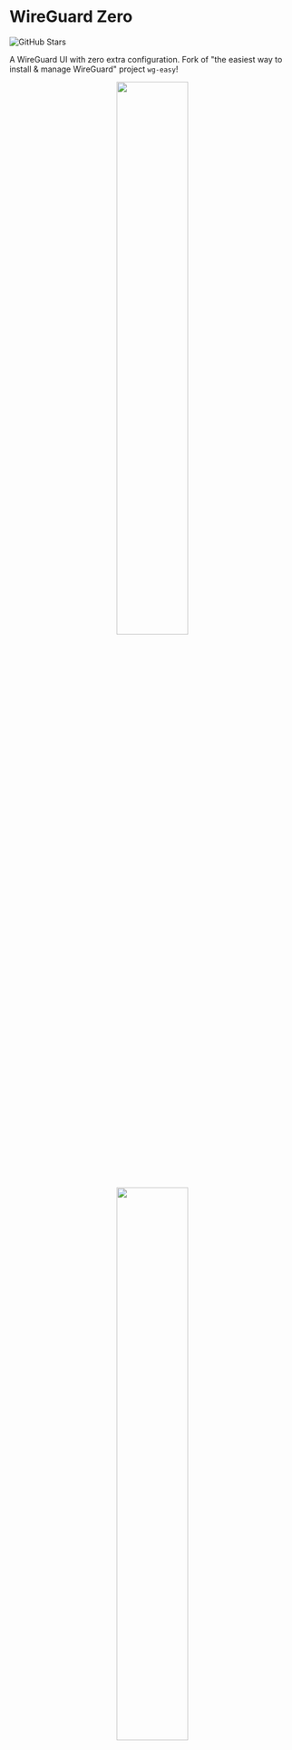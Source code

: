 # WireGuard Zero

![GitHub Stars](https://img.shields.io/github/stars/jasoryeh/wg-zero)

A WireGuard UI with zero extra configuration. Fork of "the easiest way to install & manage WireGuard" project `wg-easy`!

<p align="center">
  <img src="./assets/screenshot.png" style="display: inline-block; width:50%;" />
  <img src="./assets/client-config-v2.png" style="display: inline-block; width:50%;" />
</p>

## Features

* Zero-extra configuration. Clone it, install it, run it.
  * Easy migration from an unmanaged configuration.
  * Alternatively, Docker All-in-one: WireGuard + Web UI.
* Easy installation, simple to use.
* List, create, edit, delete clients.
* Connection statistics for connected clients.
* Configurable private key retention.
* Read-only mode.
* Simple manual configuration when editing `wg0.conf` directly.

## Requirements

* A host with a kernel that supports WireGuard (all modern kernels).
* A host with Docker installed.

## TL;DR
See [`docker-compose.yml`](https://github.com/jasoryeh/wg-zero/blob/master/docker-compose.yml) for a full ready-to-use setup, or use the `docker run` command if you'd only like to test wg-zero out!

## Installation
There are three ways to run WireGuard zero, for new installations we recommend [`The Docker Way`](#the-docker-way) to keep your system simple, 
for existing installations, we recommend the [`The Host Way`](#the-host-way)

### The Docker Way

#### 1. Install Docker

If you haven't installed Docker yet, install it by running (this is the quick-and-dirty way, please see documentation for your specific OS for the proper way to install it):

```bash
$ curl -sSL https://get.docker.com | sh
$ sudo usermod -aG docker $(whoami)
$ exit
```

And log in again.

#### 2. Run WireGuard Zero

To automatically install & run wg-zero, simply run:

<pre>
$ docker run \
    --name=wg-zero \
    -p 51820:51820/udp \
    -e WG_PORT=51820 \
    -p 51821:51821/tcp \
    -e PORT=51821 \
    -v $PWD/mount/wireguard:/etc/wireguard \
    -e WG_HOST=$(curl checkip.amazonaws.com) \
    -e PASSWORD="your_secure_password_here!!" \
    --cap-add=NET_ADMIN \
    --cap-add=SYS_MODULE \
    --sysctl=net.ipv4.ip_forward=1 \
    --sysctl=net.ipv4.conf.all.src_valid_mark=1 \
    --sysctl net.ipv6.conf.all.disable_ipv6=0 \
    --restart unless-stopped \
    jasoryeh/wg-zero
</pre>

> 💡 If your want to manually specify the server's public IP Address, replace `$(curl checkip.amazonaws.com) with a public facing IP address, a public domain pointing to the server, or a Dynamic Domain pointed at this server.
>
> 💡  Replace `your_secure_password_here!!` with a different password!
>
> Looking for a bit more? A `docker-compose.yml` file is available in this repository that provides a full working setup with wg-zero and PiHole!

The Web UI will now be available on `http://0.0.0.0:51821`.

### The Host Way

#### 1. Clone It
Clone this repo!
```bash
git clone https://github.com/jasoryeh/wg-zero.git && cd wg-zero
```

#### 2. Install It
```bash
npm install
```

#### 3. Run It
```bash
bash ./start.sh
```

To configure additional options below, prefix the command above with your option in `KEY1=VALUE1 KEY2=VALUE2` form, e.g.
```
WG_READONLY=true WG_PASSWORD=password123 WG_HOST=wireguard.yourdomain.example.com bash ./start.sh
```

### More Information
That's it! See below or `server/config.js` for configurable options you can use to run WireGuard Zero.

## Options

These options can be configured by setting environment variables using `-e KEY="VALUE"` in the `docker run` command.

| Env | Default | Example | Description |
| - | - | - | - |
| `PASSWORD` | - | `foobar123` | When set, requires a password when logging in to the Web UI. |
| `WG_HOST` | - | `vpn.myserver.com` | The public hostname of your VPN server. |
| `WG_PORT` | `51820` | `12345` | The UDP port the actual Wireguard VPN server will listen to. |
| `PORT` | `51821` | `12345` | The port on which the Wireguard GUI will listen to. |
| `WG_INTERFACE` | `wg0` | `wg0` | Manually specify the interface name for the Wireguard server. |
| `WG_INTERNET_INTERFACE` | `eth0` | `eth0` | Manually specify the network interface that this application will attempt to configure for use with the Wireguard VPN server. This may be needed if you use a different network mode that just forwarding the port, such as `host`. |
| `WG_ADDRESS_SPACE` | `10.1.3.1/24` | `10.1.1.1/24` | Specify the address space that clients should use. |
| `WG_PRE_UP` | `...` | - | See [config.js](https://github.com/jasoryeh/wg-zero/blob/master/server/config.js#L19) for the default value. |
| `WG_POST_UP` | `...` | `iptables ...` | See [config.js](https://github.com/jasoryeh/wg-zero/blob/master/server/config.js#L20) for the default value. |
| `WG_PRE_DOWN` | `...` | - | See [config.js](https://github.com/WeeJeWel/wg-zero/blob/master/server/config.js#L27) for the default value. |
| `WG_POST_DOWN` | `...` | `iptables ...` | See [config.js](https://github.com/jasoryeh/wg-zero/blob/master/server/config.js#L28) for the default value. |

Defaults:

| Env | Default | Example | Description |
| - | - | - | - |
| `WG_DEFAULT_MTU` | `null` | `1420` | The default MTU the clients will use. |
| `WG_DEFAULT_PERSISTENT_KEEPALIVE` | `0` | `25` | The default keep-alive value for clients.Value in seconds to keep the "connection" open. If this value is 0, then connections won't be kept alive. |
| `WG_DEFAULT_DNS` | `1.1.1.1` | `8.8.8.8, 8.8.4.4` | The default DNS server clients will use. |
| `WG_DEFAULT_ALLOWED_IPS` | `0.0.0.0/0, ::/0` | `192.168.15.0/24, 10.0.1.0/24` | The default Allowed IPs clients will use. |

> If you change `WG_PORT`, make sure to also change the exposed port.

## Updating

To update to the latest version on Docker, simply run:
```bash
docker stop wg-zero
docker rm wg-zero
docker pull jasoryeh/wg-zero
```
And then run the `docker run -d \ ...` command above again.

To update to the latest version without Docker:
```bash
git pull 
```
Then run your `start.sh` script again!


## Contributor Brief
This section is intended as a briefing for contributors looking to contribute to this repository at `jasoryeh/wg-zero`.

### Notes
This is a primarily Javascript application. The goal of this project is to provide the easiest UI to add to a WireGuard server and minimize configuration.

### Structure
This repository contains two components of wg-zero, a web component and a server component. 
There are no additional configuration files, any additional information is also stored inside of the WireGuard configuration file as a comment.

To summarize briefly:
* The **server* component interacts with the WireGuard server and configuration
  * Exposes an `expressjs` application
  * Handles parsing of configuration and actions performed on the server
* The **web** component is the user interface only, and outside servers can be used via `?endpoint=https://wg.example.com`
  * A `vite` web application at its core
* The **configuration** is solely read from `wg0.conf`
  * Additional information is stored prefixed with a `#!` in the format `Key = Value` format inside of the `.conf` file.
    * e.g. The name of peers are stored inside the `.conf` as `#!Name = Profile Name` under each peer
  * Disabled properties are prefixed with a `#$` but still read but marked not enabled

### Development
The recommended environment for developing for this repository is to develop with the server running in Docker, and `vite` watching on the `web` directory on the host.

#### Vite & WireGuard in Docker
1. In one terminal instance: `./enter_dev.sh bash` then run `cd server && npm i && npx nodemon`
2. In another instance: `cd web && npm i && npx vite`

### Full Container 
To spin up a container with both the GUI and Wireguard VPN server running, and
  additionally, have `nodemon` and `vite` running:
```
./enter_dev.sh
```

### Contributions
Welcome! This fork of `wg-easy` aims to be much more flexible, feature-rich, configurable than the original repository whilst retaining it's "easy" title. All contributions are welcome!

### Fork Goals:
- Minimize external non-WireGuard configuration (maintain one configuration file as much as possible: `/etc/wireguard/wg0.conf`)
